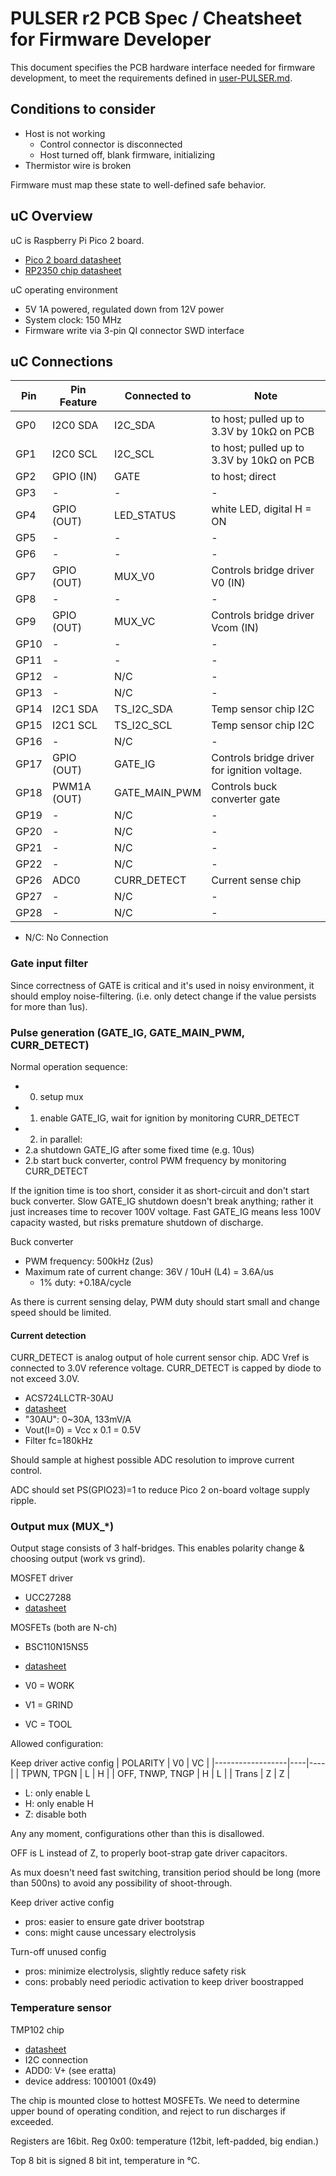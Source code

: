 # PULSER r2 PCB Spec / Cheatsheet for Firmware Developer

This document specifies the PCB hardware interface needed for firmware development,
to meet the requirements defined in [user-PULSER.md](user-PULSER.md).


## Conditions to consider

* Host is not working
  * Control connector is disconnected
  * Host turned off, blank firmware, initializing
* Thermistor wire is broken

Firmware must map these state to well-defined safe behavior.

## uC Overview

uC is Raspberry Pi Pico 2 board.
* [Pico 2 board datasheet](https://datasheets.raspberrypi.com/pico/pico-2-datasheet.pdf)
* [RP2350 chip datasheet](https://datasheets.raspberrypi.com/rp2350/rp2350-datasheet.pdf)

uC operating environment
* 5V 1A powered, regulated down from 12V power
* System clock: 150 MHz
* Firmware write via 3-pin QI connector SWD interface

## uC Connections

| Pin  | Pin Feature  | Connected to   | Note                                             |
|------|--------------|----------------|--------------------------------------------------|
| GP0  | I2C0 SDA     | I2C_SDA        | to host; pulled up to 3.3V by 10kΩ on PCB        |
| GP1  | I2C0 SCL     | I2C_SCL        | to host; pulled up to 3.3V by 10kΩ on PCB        |
| GP2  | GPIO (IN)    | GATE           | to host; direct                                  |
| GP3  | -            | -              | -                                                |
| GP4  | GPIO (OUT)   | LED_STATUS     | white LED, digital H = ON                        |
| GP5  | -            | -              | -                                                |
| GP6  | -            | -              | -                                                |
| GP7  | GPIO (OUT)   | MUX_V0         | Controls bridge driver V0 (IN)                   |
| GP8  | -            | -              | -                                                |
| GP9  | GPIO (OUT)   | MUX_VC         | Controls bridge driver Vcom (IN)                 |
| GP10 | -            | -              | -                                                |
| GP11 | -            | -              | -                                                |
| GP12 | -            | N/C            | -                                                |
| GP13 | -            | N/C            | -                                                |
| GP14 | I2C1 SDA     | TS_I2C_SDA     | Temp sensor chip I2C                             |
| GP15 | I2C1 SCL     | TS_I2C_SCL     | Temp sensor chip I2C                             |
| GP16 | -            | N/C            | -                                                |
| GP17 | GPIO (OUT)   | GATE_IG        | Controls bridge driver for ignition voltage.     |
| GP18 | PWM1A (OUT)  | GATE_MAIN_PWM  | Controls buck converter gate                     |
| GP19 | -            | N/C            | -                                                |
| GP20 | -            | N/C            | -                                                |
| GP21 | -            | N/C            | -                                                |
| GP22 | -            | N/C            | -                                                |
| GP26 | ADC0         | CURR_DETECT    | Current sense chip                               |
| GP27 | -            | N/C            | -                                                |
| GP28 | -            | N/C            | -                                                |

* N/C: No Connection

### Gate input filter
Since correctness of GATE is critical and it's used in noisy environment,
it should employ noise-filtering. (i.e. only detect change if the value persists for more than 1us).


### Pulse generation (GATE_IG, GATE_MAIN_PWM, CURR_DETECT)

Normal operation sequence:
* 0. setup mux
* 1. enable GATE_IG, wait for ignition by monitoring CURR_DETECT
* 2. in parallel:
 * 2.a shutdown GATE_IG after some fixed time (e.g. 10us)
 * 2.b start buck converter, control PWM frequency by monitoring CURR_DETECT

If the ignition time is too short, consider it as short-circuit and don't start buck converter.
Slow GATE_IG shutdown doesn't break anything; rather it just increases time to recover 100V voltage.
Fast GATE_IG means less 100V capacity wasted, but risks premature shutdown of discharge.

Buck converter
* PWM frequency: 500kHz (2us)
* Maximum rate of current change: 36V / 10uH (L4) = 3.6A/us
  * 1% duty: +0.18A/cycle

As there is current sensing delay, PWM duty should start small and change speed should be limited.

#### Current detection

CURR_DETECT is analog output of hole current sensor chip.
ADC Vref is connected to 3.0V reference voltage.
CURR_DETECT is capped by diode to not exceed 3.0V.

* ACS724LLCTR-30AU
* [datasheet](https://www.allegromicro.com/-/media/files/datasheets/acs724-datasheet.ashx)
* "30AU": 0~30A, 133mV/A
* Vout(I=0) = Vcc x 0.1 = 0.5V
* Filter fc=180kHz

Should sample at highest possible ADC resolution to improve current control.

ADC should set PS(GPIO23)=1 to reduce Pico 2 on-board voltage supply ripple.


### Output mux (MUX_*)
Output stage consists of 3 half-bridges.
This enables polarity change & choosing output (work vs grind).

MOSFET driver
* UCC27288
* [datasheet](https://www.ti.com/lit/ds/symlink/ucc27288.pdf)

MOSFETs (both are N-ch)
* BSC110N15NS5
* [datasheet](https://www.infineon.com/dgdl/Infineon-BSC110N15NS5-DataSheet-v02_06-EN.pdf?fileId=5546d46253f650570154a04caaad551a)

* V0 = WORK
* V1 = GRIND
* VC = TOOL

Allowed configuration:

Keep driver active config
| POLARITY         | V0 | VC |
|------------------|----|----|
| TPWN, TPGN       | L  | H  |
| OFF, TNWP, TNGP  | H  | L  |
| Trans            | Z  | Z  |

* L: only enable L
* H: only enable H
* Z: disable both

Any any moment, configurations other than this is disallowed.

OFF is L instead of Z, to properly boot-strap gate driver capacitors.

As mux doesn't need fast switching, transition period should be long (more than 500ns)
to avoid any possibility of shoot-through.

Keep driver active config
* pros: easier to ensure gate driver bootstrap
* cons: might cause uncessary electrolysis

Turn-off unused config
* pros: minimize electrolysis, slightly reduce safety risk
* cons: probably need periodic activation to keep driver boostrapped


### Temperature sensor

TMP102 chip
* [datasheet](https://www.ti.com/lit/ds/symlink/tmp102.pdf)
* I2C connection
* ADD0: V+ (see eratta)
* device address: 1001001 (0x49)

The chip is mounted close to hottest MOSFETs.
We need to determine upper bound of operating condition, and reject to run discharges if exceeded.

Registers are 16bit.
Reg 0x00: temperature (12bit, left-padded, big endian.)

Top 8 bit is signed 8 bit int, temperature in °C.
